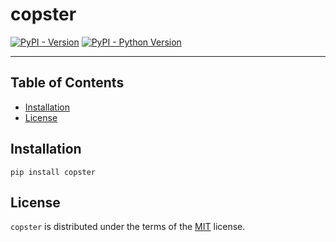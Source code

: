 # copster

[![PyPI - Version](https://img.shields.io/pypi/v/copster.svg)](https://pypi.org/project/copster)
[![PyPI - Python Version](https://img.shields.io/pypi/pyversions/copster.svg)](https://pypi.org/project/copster)

-----

## Table of Contents

- [Installation](#installation)
- [License](#license)

## Installation

```console
pip install copster
```

## License

`copster` is distributed under the terms of the [MIT](https://spdx.org/licenses/MIT.html) license.
